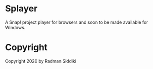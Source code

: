 # Splayer
A Snap! project player for browsers and soon to be made available for Windows.

# Copyright

Copyright 2020 by Radman Siddiki

